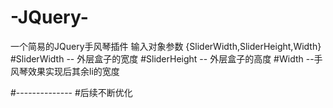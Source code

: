 # -JQuery-
一个简易的JQuery手风琴插件
输入对象参数
{SliderWidth,SliderHeight,Width}
#SliderWidth -- 外层盒子的宽度
#SliderHeight -- 外层盒子的高度
#Width  --手风琴效果实现后其余li的宽度

#--------------
#后续不断优化
